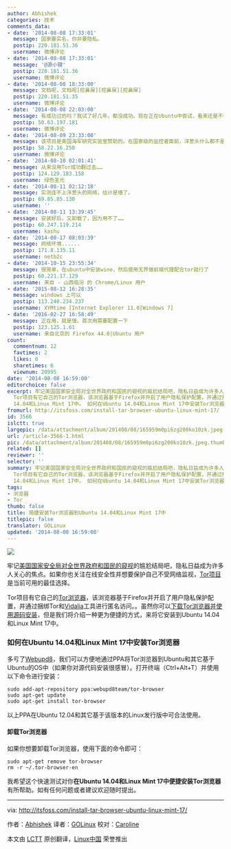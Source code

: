 ```yaml
---
author: Abhishek
categories: 技术
comments_data:
- date: '2014-08-08 17:33:01'
  message: 国家要实名，你非要隐私。
  postip: 220.181.51.36
  username: 微博评论
- date: '2014-08-08 17:33:01'
  message: '@源小键'
  postip: 220.181.51.36
  username: 微博评论
- date: '2014-08-08 18:33:00'
  message: 文档呢，文档呢[挖鼻屎][挖鼻屎][挖鼻屎]
  postip: 220.181.51.35
  username: 微博评论
- date: '2014-08-08 22:03:00'
  message: 有成功过的吗？我试了好几年，都没成功。现在正在Ubuntu中尝试，看来还是不行。
  postip: 50.63.197.181
  username: 微博评论
- date: '2014-08-09 23:33:00'
  message: 该项目是美国海军研究实验室赞助的。在国家级的监控者面前，洋葱头什么都不是。
  postip: 58.22.16.250
  username: 微博评论
- date: '2014-08-10 02:01:41'
  message: 从来没用Tor成功翻过去……
  postip: 124.129.183.158
  username: 绿色圣光
- date: '2014-08-11 02:12:18'
  message: 实测连不上洋葱头的网络，估计是墙了。
  postip: 69.85.85.130
  username: ''
- date: '2014-08-11 13:39:45'
  message: 安装好后，又卸载了，因为用不了……
  postip: 60.247.119.214
  username: kashu
- date: '2014-08-17 08:03:39'
  message: 网络环境......
  postip: 171.8.135.11
  username: netb2c
- date: '2014-10-15 23:55:34'
  message: 很简单，在ubuntu中安装wine，然后使用无界做前端代理配合tor就行了
  postip: 60.221.17.129
  username: 来自 - 山西临汾 的 Chrome/Linux 用户
- date: '2015-08-12 16:28:35'
  message: windows 上可以
  postip: 113.240.234.237
  username: XYMtime [Internet Explorer 11.0|Windows 7]
- date: '2016-02-27 16:58:49'
  message: 正在用，就是慢。首次用需要配置一下
  postip: 123.125.1.61
  username: 来自北京的 Firefox 44.0|Ubuntu 用户
count:
  commentnum: 12
  favtimes: 2
  likes: 0
  sharetimes: 6
  viewnum: 20995
date: '2014-08-08 16:59:00'
editorchoice: false
excerpt: 牢记美国国家安全局对全世界政府和国民的窥视的尴尬结局吧，隐私日益成为许多人关心的焦点。如果你也关注在线安全性并想要保护自己不受网络监视，Tor项目是当前可用的最佳选择。
  Tor项目有它自己的Tor浏览器，该浏览器基于Firefox并开启了用户隐私保护配置，并通过捆绑Tor和Vidalia工具进行匿名访问。。虽然你可以下载Tor浏览器并使用源码安装，但是我们将介绍一种更为便捷的方式，来将它安装到Ubuntu
  14.04和Linux Mint 17中。 如何在Ubuntu 14.04和Linux Mint 17中安装Tor浏览器 多亏了Webupd8，我们可以方便地通过PPA将Tor浏览器到Ubun
fromurl: http://itsfoss.com/install-tar-browser-ubuntu-linux-mint-17/
id: 3566
islctt: true
largepic: /data/attachment/album/201408/08/165959m0pi6zg200ko10zk.jpeg
url: /article-3566-1.html
pic: /data/attachment/album/201408/08/165959m0pi6zg200ko10zk.jpeg.thumb.jpg
related: []
reviewer: ''
selector: ''
summary: 牢记美国国家安全局对全世界政府和国民的窥视的尴尬结局吧，隐私日益成为许多人关心的焦点。如果你也关注在线安全性并想要保护自己不受网络监视，Tor项目是当前可用的最佳选择。
  Tor项目有它自己的Tor浏览器，该浏览器基于Firefox并开启了用户隐私保护配置，并通过捆绑Tor和Vidalia工具进行匿名访问。。虽然你可以下载Tor浏览器并使用源码安装，但是我们将介绍一种更为便捷的方式，来将它安装到Ubuntu
  14.04和Linux Mint 17中。 如何在Ubuntu 14.04和Linux Mint 17中安装Tor浏览器 多亏了Webupd8，我们可以方便地通过PPA将Tor浏览器到Ubun
tags:
- 浏览器
- Tor
thumb: false
title: 简捷安装Tor浏览器到Ubuntu 14.04和Linux Mint 17中
titlepic: false
translator: GOLinux
updated: '2014-08-08 16:59:00'
---
```


[![](https://camo.githubusercontent.com/a5aa027d4404b9108e859074a3374784c770e109/687474703a2f2f697473666f73732e697473666f73732e6e6574646e612d63646e2e636f6d2f77702d636f6e74656e742f75706c6f6164732f323031342f30372f546f725f42726f777365725f5562756e74752e6a706567)](https://camo.githubusercontent.com/a5aa027d4404b9108e859074a3374784c770e109/687474703a2f2f697473666f73732e697473666f73732e6e6574646e612d63646e2e636f6d2f77702d636f6e74656e742f75706c6f6164732f323031342f30372f546f725f42726f777365725f5562756e74752e6a706567)


牢记[美国国家安全局对全世界政府和国民的窥视](http://projects.propublica.org/nsa-grid/)的尴尬结局吧，隐私日益成为许多人关心的焦点。如果你也关注在线安全性并想要保护自己不受网络监视，[Tor项目](https://www.torproject.org/)是当前可用的最佳选择。


Tor项目有它自己的[Tor浏览器](https://www.torproject.org/projects/torbrowser.html.en)，该浏览器基于Firefox并开启了用户隐私保护配置，并通过捆绑Tor和[Vidalia](https://www.torproject.org/projects/vidalia.html.en)工具进行匿名访问。。虽然你可以[下载Tor浏览器并使用源码安装](https://www.torproject.org/projects/torbrowser.html.en#linux)，但是我们将介绍一种更为便捷的方式，来将它安装到Ubuntu 14.04和Linux Mint 17中。


### 如何在Ubuntu 14.04和Linux Mint 17中安装Tor浏览器


多亏了[Webupd8](http://www.webupd8.org/)，我们可以方便地通过PPA将Tor浏览器到Ubuntu和其它基于Ubuntu的OS中（如果你对源代码安装很感冒）。打开终端（Ctrl+Alt+T）并使用以下命令进行安装：



```
sudo add-apt-repository ppa:webupd8team/tor-browser
sudo apt-get update
sudo apt-get install tor-browser

```

以上PPA在Ubuntu 12.04和其它基于该版本的Linux发行版中可合法使用。


#### 卸载Tor浏览器


如果你想要卸载Tor浏览器，使用下面的命令即可：



```
sudo apt-get remove tor-browser
rm -r ~/.tor-browser-en

```

我希望这个快速测试对你**在Ubuntu 14.04和Linux Mint 17中便捷安装Tor浏览器**有所帮助。如有任何问题或者建议欢迎随时提出。




---


via: <http://itsfoss.com/install-tar-browser-ubuntu-linux-mint-17/>


作者：[Abhishek](http://itsfoss.com/author/Abhishek/) 译者：[GOLinux](https://github.com/GOLinux) 校对：[Caroline](https://github.com/carolinewuyan)


本文由 [LCTT](https://github.com/LCTT/TranslateProject) 原创翻译，[Linux中国](http://linux.cn/) 荣誉推出